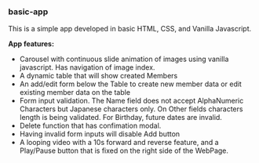 ### basic-app

This is a simple app developed in basic HTML, CSS, and Vanilla Javascript.

**App features:**

- Carousel with continuous slide animation of images using vanilla javascript. Has navigation of image index.
- A dynamic table that will show created Members
- An add/edit form below the Table to create new member data or edit existing member data on the table
- Form input validation. The Name field does not accept AlphaNumeric Characters but Japanese characters only. On Other fields characters length is being validated. For Birthday, future dates are invalid.
- Delete function that has confimation modal.
- Having invalid form inputs will disable Add button
- A looping video with a 10s forward and reverse feature, and a Play/Pause button that is fixed on the right side of the WebPage.
